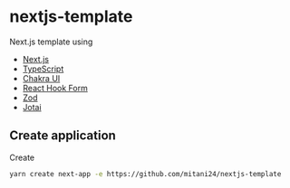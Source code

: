 # nextjs-template

Next.js template using

- [Next.js](https://nextjs.org/)
- [TypeScript](https://www.typescriptlang.org/)
- [Chakra UI](https://chakra-ui.com/)
- [React Hook Form](https://react-hook-form.com/jp/)
- [Zod](https://github.com/colinhacks/zod)
- [Jotai](https://jotai.pmnd.rs/)

## Create application

Create

```sh
yarn create next-app -e https://github.com/mitani24/nextjs-template
```
